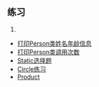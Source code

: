 ## 练习
1.
* [打印Person类姓名年龄信息](https://github.com/ZhuYinSheng/2041-Java-SE/tree/master/6.12%E4%BD%9C%E4%B8%9A/PrintPerson)
* [打印Person类调用次数](https://github.com/ZhuYinSheng/2041-Java-SE/tree/master/6.12%E4%BD%9C%E4%B8%9A/Static)
* [Static选择题](https://github.com/ZhuYinSheng/2041-Java-SE/tree/master/6.12%E4%BD%9C%E4%B8%9A/Static%E9%80%89%E6%8B%A9%E9%A2%98)
* [Circle练习]()
* [Product]()